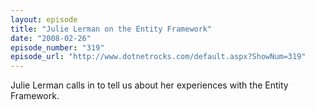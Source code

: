 ```yaml
---
layout: episode
title: "Julie Lerman on the Entity Framework"
date: "2008-02-26"
episode_number: "319"
episode_url: "http://www.dotnetrocks.com/default.aspx?ShowNum=319"
---
```


Julie Lerman calls in to tell us about her experiences with the Entity Framework.
